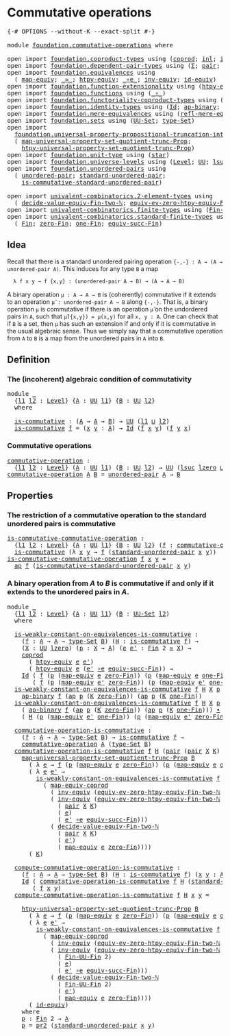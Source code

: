 # Commutative operations

<pre class="Agda"><a id="35" class="Symbol">{-#</a> <a id="39" class="Keyword">OPTIONS</a> <a id="47" class="Pragma">--without-K</a> <a id="59" class="Pragma">--exact-split</a> <a id="73" class="Symbol">#-}</a>

<a id="78" class="Keyword">module</a> <a id="85" href="foundation.commutative-operations.html" class="Module">foundation.commutative-operations</a> <a id="119" class="Keyword">where</a>

<a id="126" class="Keyword">open</a> <a id="131" class="Keyword">import</a> <a id="138" href="foundation.coproduct-types.html" class="Module">foundation.coproduct-types</a> <a id="165" class="Keyword">using</a> <a id="171" class="Symbol">(</a><a id="172" href="foundation.coproduct-types.html#1168" class="Datatype">coprod</a><a id="178" class="Symbol">;</a> <a id="180" href="foundation.coproduct-types.html#1239" class="InductiveConstructor">inl</a><a id="183" class="Symbol">;</a> <a id="185" href="foundation.coproduct-types.html#1262" class="InductiveConstructor">inr</a><a id="188" class="Symbol">)</a>
<a id="190" class="Keyword">open</a> <a id="195" class="Keyword">import</a> <a id="202" href="foundation.dependent-pair-types.html" class="Module">foundation.dependent-pair-types</a> <a id="234" class="Keyword">using</a> <a id="240" class="Symbol">(</a><a id="241" href="foundation-core.dependent-pair-types.html#502" class="Record">Σ</a><a id="242" class="Symbol">;</a> <a id="244" href="foundation-core.dependent-pair-types.html#575" class="InductiveConstructor">pair</a><a id="248" class="Symbol">;</a> <a id="250" href="foundation-core.dependent-pair-types.html#592" class="Field">pr1</a><a id="253" class="Symbol">;</a> <a id="255" href="foundation-core.dependent-pair-types.html#604" class="Field">pr2</a><a id="258" class="Symbol">)</a>
<a id="260" class="Keyword">open</a> <a id="265" class="Keyword">import</a> <a id="272" href="foundation.equivalences.html" class="Module">foundation.equivalences</a> <a id="296" class="Keyword">using</a>
  <a id="304" class="Symbol">(</a> <a id="306" href="foundation-core.equivalences.html#1807" class="Function">map-equiv</a><a id="315" class="Symbol">;</a> <a id="317" href="foundation-core.equivalences.html#1607" class="Function Operator">_≃_</a><a id="320" class="Symbol">;</a> <a id="322" href="foundation.equivalences.html#12756" class="Function">htpy-equiv</a><a id="332" class="Symbol">;</a> <a id="334" href="foundation-core.equivalences.html#7855" class="Function Operator">_∘e_</a><a id="338" class="Symbol">;</a> <a id="340" href="foundation-core.equivalences.html#5707" class="Function">inv-equiv</a><a id="349" class="Symbol">;</a> <a id="351" href="foundation-core.equivalences.html#2480" class="Function">id-equiv</a><a id="359" class="Symbol">)</a>
<a id="361" class="Keyword">open</a> <a id="366" class="Keyword">import</a> <a id="373" href="foundation.function-extensionality.html" class="Module">foundation.function-extensionality</a> <a id="408" class="Keyword">using</a> <a id="414" class="Symbol">(</a><a id="415" href="foundation-core.function-extensionality.html#964" class="Function">htpy-eq</a><a id="422" class="Symbol">)</a>
<a id="424" class="Keyword">open</a> <a id="429" class="Keyword">import</a> <a id="436" href="foundation.functions.html" class="Module">foundation.functions</a> <a id="457" class="Keyword">using</a> <a id="463" class="Symbol">(</a><a id="464" href="foundation-core.functions.html#407" class="Function Operator">_∘_</a><a id="467" class="Symbol">)</a>
<a id="469" class="Keyword">open</a> <a id="474" class="Keyword">import</a> <a id="481" href="foundation.functoriality-coproduct-types.html" class="Module">foundation.functoriality-coproduct-types</a> <a id="522" class="Keyword">using</a> <a id="528" class="Symbol">(</a><a id="529" href="foundation.functoriality-coproduct-types.html#4427" class="Function">map-equiv-coprod</a><a id="545" class="Symbol">)</a>
<a id="547" class="Keyword">open</a> <a id="552" class="Keyword">import</a> <a id="559" href="foundation.identity-types.html" class="Module">foundation.identity-types</a> <a id="585" class="Keyword">using</a> <a id="591" class="Symbol">(</a><a id="592" href="foundation-core.identity-types.html#641" class="Datatype">Id</a><a id="594" class="Symbol">;</a> <a id="596" href="foundation-core.identity-types.html#6352" class="Function">ap-binary</a><a id="605" class="Symbol">;</a> <a id="607" href="foundation-core.identity-types.html#2853" class="Function">ap</a><a id="609" class="Symbol">;</a> <a id="611" href="foundation-core.identity-types.html#1239" class="Function Operator">_∙_</a><a id="614" class="Symbol">)</a>
<a id="616" class="Keyword">open</a> <a id="621" class="Keyword">import</a> <a id="628" href="foundation.mere-equivalences.html" class="Module">foundation.mere-equivalences</a> <a id="657" class="Keyword">using</a> <a id="663" class="Symbol">(</a><a id="664" href="foundation.mere-equivalences.html#1762" class="Function">refl-mere-equiv</a><a id="679" class="Symbol">)</a>
<a id="681" class="Keyword">open</a> <a id="686" class="Keyword">import</a> <a id="693" href="foundation.sets.html" class="Module">foundation.sets</a> <a id="709" class="Keyword">using</a> <a id="715" class="Symbol">(</a><a id="716" href="foundation-core.sets.html#1177" class="Function">UU-Set</a><a id="722" class="Symbol">;</a> <a id="724" href="foundation-core.sets.html#1291" class="Function">type-Set</a><a id="732" class="Symbol">)</a>
<a id="734" class="Keyword">open</a> <a id="739" class="Keyword">import</a>
  <a id="748" href="foundation.universal-property-propositional-truncation-into-sets.html" class="Module">foundation.universal-property-propositional-truncation-into-sets</a> <a id="813" class="Keyword">using</a>
  <a id="821" class="Symbol">(</a> <a id="823" href="foundation.universal-property-propositional-truncation-into-sets.html#3778" class="Function">map-universal-property-set-quotient-trunc-Prop</a><a id="869" class="Symbol">;</a>
    <a id="875" href="foundation.universal-property-propositional-truncation-into-sets.html#4467" class="Function">htpy-universal-property-set-quotient-trunc-Prop</a><a id="922" class="Symbol">)</a>
<a id="924" class="Keyword">open</a> <a id="929" class="Keyword">import</a> <a id="936" href="foundation.unit-type.html" class="Module">foundation.unit-type</a> <a id="957" class="Keyword">using</a> <a id="963" class="Symbol">(</a><a id="964" href="foundation.unit-type.html#1099" class="InductiveConstructor">star</a><a id="968" class="Symbol">)</a>
<a id="970" class="Keyword">open</a> <a id="975" class="Keyword">import</a> <a id="982" href="foundation.universe-levels.html" class="Module">foundation.universe-levels</a> <a id="1009" class="Keyword">using</a> <a id="1015" class="Symbol">(</a><a id="1016" href="Agda.Primitive.html#597" class="Postulate">Level</a><a id="1021" class="Symbol">;</a> <a id="1023" href="foundation-core.universe-levels.html#222" class="Primitive">UU</a><a id="1025" class="Symbol">;</a> <a id="1027" href="Agda.Primitive.html#780" class="Primitive">lsuc</a><a id="1031" class="Symbol">;</a> <a id="1033" href="Agda.Primitive.html#810" class="Primitive Operator">_⊔_</a><a id="1036" class="Symbol">;</a> <a id="1038" href="Agda.Primitive.html#764" class="Primitive">lzero</a><a id="1043" class="Symbol">)</a>
<a id="1045" class="Keyword">open</a> <a id="1050" class="Keyword">import</a> <a id="1057" href="foundation.unordered-pairs.html" class="Module">foundation.unordered-pairs</a> <a id="1084" class="Keyword">using</a>
  <a id="1092" class="Symbol">(</a> <a id="1094" href="foundation.unordered-pairs.html#2381" class="Function">unordered-pair</a><a id="1108" class="Symbol">;</a> <a id="1110" href="foundation.unordered-pairs.html#4421" class="Function">standard-unordered-pair</a><a id="1133" class="Symbol">;</a>
    <a id="1139" href="foundation.unordered-pairs.html#7349" class="Function">is-commutative-standard-unordered-pair</a><a id="1177" class="Symbol">)</a>

<a id="1180" class="Keyword">open</a> <a id="1185" class="Keyword">import</a> <a id="1192" href="univalent-combinatorics.2-element-types.html" class="Module">univalent-combinatorics.2-element-types</a> <a id="1232" class="Keyword">using</a>
  <a id="1240" class="Symbol">(</a> <a id="1242" href="univalent-combinatorics.2-element-types.html#29918" class="Function">decide-value-equiv-Fin-two-ℕ</a><a id="1270" class="Symbol">;</a> <a id="1272" href="univalent-combinatorics.2-element-types.html#18407" class="Function">equiv-ev-zero-htpy-equiv-Fin-two-ℕ</a><a id="1306" class="Symbol">)</a>
<a id="1308" class="Keyword">open</a> <a id="1313" class="Keyword">import</a> <a id="1320" href="univalent-combinatorics.finite-types.html" class="Module">univalent-combinatorics.finite-types</a> <a id="1357" class="Keyword">using</a> <a id="1363" class="Symbol">(</a><a id="1364" href="univalent-combinatorics.finite-types.html#9638" class="Function">Fin-UU-Fin</a><a id="1374" class="Symbol">)</a>
<a id="1376" class="Keyword">open</a> <a id="1381" class="Keyword">import</a> <a id="1388" href="univalent-combinatorics.standard-finite-types.html" class="Module">univalent-combinatorics.standard-finite-types</a> <a id="1434" class="Keyword">using</a>
  <a id="1442" class="Symbol">(</a> <a id="1444" href="univalent-combinatorics.standard-finite-types.html#2149" class="Function">Fin</a><a id="1447" class="Symbol">;</a> <a id="1449" href="univalent-combinatorics.standard-finite-types.html#7083" class="Function">zero-Fin</a><a id="1457" class="Symbol">;</a> <a id="1459" href="univalent-combinatorics.standard-finite-types.html#8398" class="Function">one-Fin</a><a id="1466" class="Symbol">;</a> <a id="1468" href="univalent-combinatorics.standard-finite-types.html#11858" class="Function">equiv-succ-Fin</a><a id="1482" class="Symbol">)</a>
</pre>
## Idea

Recall that there is a standard unordered pairing operation `{-,-} : A → (A → unordered-pair A)`. This induces for any type `B` a map

```md
  λ f x y → f {x,y} : (unordered-pair A → B) → (A → A → B)
```

A binary operation `μ : A → A → B` is (coherently) commutative if it extends to an operation `μ̃ : unordered-pair A → B` along `{-,-}`. That is, a binary operation `μ` is commutative if there is an operation `μ̃` on the undordered pairs in `A`, such that `μ̃({x,y}) = μ(x,y)` for all `x, y : A`. One can check that if `B` is a set, then `μ` has such an extension if and only if it is commutative in the usual algebraic sense. Thus we simply say that a commutative operation from `A` to `B` is a map from the unordered pairs in `A` into `B`.

## Definition

### The (incoherent) algebraic condition of commutativity

<pre class="Agda"><a id="2327" class="Keyword">module</a> <a id="2334" href="foundation.commutative-operations.html#2334" class="Module">_</a>
  <a id="2338" class="Symbol">{</a><a id="2339" href="foundation.commutative-operations.html#2339" class="Bound">l1</a> <a id="2342" href="foundation.commutative-operations.html#2342" class="Bound">l2</a> <a id="2345" class="Symbol">:</a> <a id="2347" href="Agda.Primitive.html#597" class="Postulate">Level</a><a id="2352" class="Symbol">}</a> <a id="2354" class="Symbol">{</a><a id="2355" href="foundation.commutative-operations.html#2355" class="Bound">A</a> <a id="2357" class="Symbol">:</a> <a id="2359" href="foundation-core.universe-levels.html#222" class="Primitive">UU</a> <a id="2362" href="foundation.commutative-operations.html#2339" class="Bound">l1</a><a id="2364" class="Symbol">}</a> <a id="2366" class="Symbol">{</a><a id="2367" href="foundation.commutative-operations.html#2367" class="Bound">B</a> <a id="2369" class="Symbol">:</a> <a id="2371" href="foundation-core.universe-levels.html#222" class="Primitive">UU</a> <a id="2374" href="foundation.commutative-operations.html#2342" class="Bound">l2</a><a id="2376" class="Symbol">}</a>
  <a id="2380" class="Keyword">where</a>
  
  <a id="2391" href="foundation.commutative-operations.html#2391" class="Function">is-commutative</a> <a id="2406" class="Symbol">:</a> <a id="2408" class="Symbol">(</a><a id="2409" href="foundation.commutative-operations.html#2355" class="Bound">A</a> <a id="2411" class="Symbol">→</a> <a id="2413" href="foundation.commutative-operations.html#2355" class="Bound">A</a> <a id="2415" class="Symbol">→</a> <a id="2417" href="foundation.commutative-operations.html#2367" class="Bound">B</a><a id="2418" class="Symbol">)</a> <a id="2420" class="Symbol">→</a> <a id="2422" href="foundation-core.universe-levels.html#222" class="Primitive">UU</a> <a id="2425" class="Symbol">(</a><a id="2426" href="foundation.commutative-operations.html#2339" class="Bound">l1</a> <a id="2429" href="Agda.Primitive.html#810" class="Primitive Operator">⊔</a> <a id="2431" href="foundation.commutative-operations.html#2342" class="Bound">l2</a><a id="2433" class="Symbol">)</a>
  <a id="2437" href="foundation.commutative-operations.html#2391" class="Function">is-commutative</a> <a id="2452" href="foundation.commutative-operations.html#2452" class="Bound">f</a> <a id="2454" class="Symbol">=</a> <a id="2456" class="Symbol">(</a><a id="2457" href="foundation.commutative-operations.html#2457" class="Bound">x</a> <a id="2459" href="foundation.commutative-operations.html#2459" class="Bound">y</a> <a id="2461" class="Symbol">:</a> <a id="2463" href="foundation.commutative-operations.html#2355" class="Bound">A</a><a id="2464" class="Symbol">)</a> <a id="2466" class="Symbol">→</a> <a id="2468" href="foundation-core.identity-types.html#641" class="Datatype">Id</a> <a id="2471" class="Symbol">(</a><a id="2472" href="foundation.commutative-operations.html#2452" class="Bound">f</a> <a id="2474" href="foundation.commutative-operations.html#2457" class="Bound">x</a> <a id="2476" href="foundation.commutative-operations.html#2459" class="Bound">y</a><a id="2477" class="Symbol">)</a> <a id="2479" class="Symbol">(</a><a id="2480" href="foundation.commutative-operations.html#2452" class="Bound">f</a> <a id="2482" href="foundation.commutative-operations.html#2459" class="Bound">y</a> <a id="2484" href="foundation.commutative-operations.html#2457" class="Bound">x</a><a id="2485" class="Symbol">)</a>
</pre>
### Commutative operations

<pre class="Agda"><a id="commutative-operation"></a><a id="2528" href="foundation.commutative-operations.html#2528" class="Function">commutative-operation</a> <a id="2550" class="Symbol">:</a>
  <a id="2554" class="Symbol">{</a><a id="2555" href="foundation.commutative-operations.html#2555" class="Bound">l1</a> <a id="2558" href="foundation.commutative-operations.html#2558" class="Bound">l2</a> <a id="2561" class="Symbol">:</a> <a id="2563" href="Agda.Primitive.html#597" class="Postulate">Level</a><a id="2568" class="Symbol">}</a> <a id="2570" class="Symbol">(</a><a id="2571" href="foundation.commutative-operations.html#2571" class="Bound">A</a> <a id="2573" class="Symbol">:</a> <a id="2575" href="foundation-core.universe-levels.html#222" class="Primitive">UU</a> <a id="2578" href="foundation.commutative-operations.html#2555" class="Bound">l1</a><a id="2580" class="Symbol">)</a> <a id="2582" class="Symbol">(</a><a id="2583" href="foundation.commutative-operations.html#2583" class="Bound">B</a> <a id="2585" class="Symbol">:</a> <a id="2587" href="foundation-core.universe-levels.html#222" class="Primitive">UU</a> <a id="2590" href="foundation.commutative-operations.html#2558" class="Bound">l2</a><a id="2592" class="Symbol">)</a> <a id="2594" class="Symbol">→</a> <a id="2596" href="foundation-core.universe-levels.html#222" class="Primitive">UU</a> <a id="2599" class="Symbol">(</a><a id="2600" href="Agda.Primitive.html#780" class="Primitive">lsuc</a> <a id="2605" href="Agda.Primitive.html#764" class="Primitive">lzero</a> <a id="2611" href="Agda.Primitive.html#810" class="Primitive Operator">⊔</a> <a id="2613" href="foundation.commutative-operations.html#2555" class="Bound">l1</a> <a id="2616" href="Agda.Primitive.html#810" class="Primitive Operator">⊔</a> <a id="2618" href="foundation.commutative-operations.html#2558" class="Bound">l2</a><a id="2620" class="Symbol">)</a>
<a id="2622" href="foundation.commutative-operations.html#2528" class="Function">commutative-operation</a> <a id="2644" href="foundation.commutative-operations.html#2644" class="Bound">A</a> <a id="2646" href="foundation.commutative-operations.html#2646" class="Bound">B</a> <a id="2648" class="Symbol">=</a> <a id="2650" href="foundation.unordered-pairs.html#2381" class="Function">unordered-pair</a> <a id="2665" href="foundation.commutative-operations.html#2644" class="Bound">A</a> <a id="2667" class="Symbol">→</a> <a id="2669" href="foundation.commutative-operations.html#2646" class="Bound">B</a>
</pre>
## Properties

### The restriction of a commutative operation to the standard unordered pairs is commutative

<pre class="Agda"><a id="is-commutative-commutative-operation"></a><a id="2794" href="foundation.commutative-operations.html#2794" class="Function">is-commutative-commutative-operation</a> <a id="2831" class="Symbol">:</a>
  <a id="2835" class="Symbol">{</a><a id="2836" href="foundation.commutative-operations.html#2836" class="Bound">l1</a> <a id="2839" href="foundation.commutative-operations.html#2839" class="Bound">l2</a> <a id="2842" class="Symbol">:</a> <a id="2844" href="Agda.Primitive.html#597" class="Postulate">Level</a><a id="2849" class="Symbol">}</a> <a id="2851" class="Symbol">{</a><a id="2852" href="foundation.commutative-operations.html#2852" class="Bound">A</a> <a id="2854" class="Symbol">:</a> <a id="2856" href="foundation-core.universe-levels.html#222" class="Primitive">UU</a> <a id="2859" href="foundation.commutative-operations.html#2836" class="Bound">l1</a><a id="2861" class="Symbol">}</a> <a id="2863" class="Symbol">{</a><a id="2864" href="foundation.commutative-operations.html#2864" class="Bound">B</a> <a id="2866" class="Symbol">:</a> <a id="2868" href="foundation-core.universe-levels.html#222" class="Primitive">UU</a> <a id="2871" href="foundation.commutative-operations.html#2839" class="Bound">l2</a><a id="2873" class="Symbol">}</a> <a id="2875" class="Symbol">(</a><a id="2876" href="foundation.commutative-operations.html#2876" class="Bound">f</a> <a id="2878" class="Symbol">:</a> <a id="2880" href="foundation.commutative-operations.html#2528" class="Function">commutative-operation</a> <a id="2902" href="foundation.commutative-operations.html#2852" class="Bound">A</a> <a id="2904" href="foundation.commutative-operations.html#2864" class="Bound">B</a><a id="2905" class="Symbol">)</a> <a id="2907" class="Symbol">→</a>
  <a id="2911" href="foundation.commutative-operations.html#2391" class="Function">is-commutative</a> <a id="2926" class="Symbol">(λ</a> <a id="2929" href="foundation.commutative-operations.html#2929" class="Bound">x</a> <a id="2931" href="foundation.commutative-operations.html#2931" class="Bound">y</a> <a id="2933" class="Symbol">→</a> <a id="2935" href="foundation.commutative-operations.html#2876" class="Bound">f</a> <a id="2937" class="Symbol">(</a><a id="2938" href="foundation.unordered-pairs.html#4421" class="Function">standard-unordered-pair</a> <a id="2962" href="foundation.commutative-operations.html#2929" class="Bound">x</a> <a id="2964" href="foundation.commutative-operations.html#2931" class="Bound">y</a><a id="2965" class="Symbol">))</a>
<a id="2968" href="foundation.commutative-operations.html#2794" class="Function">is-commutative-commutative-operation</a> <a id="3005" href="foundation.commutative-operations.html#3005" class="Bound">f</a> <a id="3007" href="foundation.commutative-operations.html#3007" class="Bound">x</a> <a id="3009" href="foundation.commutative-operations.html#3009" class="Bound">y</a> <a id="3011" class="Symbol">=</a>
  <a id="3015" href="foundation-core.identity-types.html#2853" class="Function">ap</a> <a id="3018" href="foundation.commutative-operations.html#3005" class="Bound">f</a> <a id="3020" class="Symbol">(</a><a id="3021" href="foundation.unordered-pairs.html#7349" class="Function">is-commutative-standard-unordered-pair</a> <a id="3060" href="foundation.commutative-operations.html#3007" class="Bound">x</a> <a id="3062" href="foundation.commutative-operations.html#3009" class="Bound">y</a><a id="3063" class="Symbol">)</a>
</pre>
### A binary operation from $A$ to $B$ is commutative if and only if it extends to the unordered pairs in $A$.

<pre class="Agda"><a id="3190" class="Keyword">module</a> <a id="3197" href="foundation.commutative-operations.html#3197" class="Module">_</a>
  <a id="3201" class="Symbol">{</a><a id="3202" href="foundation.commutative-operations.html#3202" class="Bound">l1</a> <a id="3205" href="foundation.commutative-operations.html#3205" class="Bound">l2</a> <a id="3208" class="Symbol">:</a> <a id="3210" href="Agda.Primitive.html#597" class="Postulate">Level</a><a id="3215" class="Symbol">}</a> <a id="3217" class="Symbol">{</a><a id="3218" href="foundation.commutative-operations.html#3218" class="Bound">A</a> <a id="3220" class="Symbol">:</a> <a id="3222" href="foundation-core.universe-levels.html#222" class="Primitive">UU</a> <a id="3225" href="foundation.commutative-operations.html#3202" class="Bound">l1</a><a id="3227" class="Symbol">}</a> <a id="3229" class="Symbol">(</a><a id="3230" href="foundation.commutative-operations.html#3230" class="Bound">B</a> <a id="3232" class="Symbol">:</a> <a id="3234" href="foundation-core.sets.html#1177" class="Function">UU-Set</a> <a id="3241" href="foundation.commutative-operations.html#3205" class="Bound">l2</a><a id="3243" class="Symbol">)</a>
  <a id="3247" class="Keyword">where</a>

  <a id="3256" href="foundation.commutative-operations.html#3256" class="Function">is-weakly-constant-on-equivalences-is-commutative</a> <a id="3306" class="Symbol">:</a>
    <a id="3312" class="Symbol">(</a><a id="3313" href="foundation.commutative-operations.html#3313" class="Bound">f</a> <a id="3315" class="Symbol">:</a> <a id="3317" href="foundation.commutative-operations.html#3218" class="Bound">A</a> <a id="3319" class="Symbol">→</a> <a id="3321" href="foundation.commutative-operations.html#3218" class="Bound">A</a> <a id="3323" class="Symbol">→</a> <a id="3325" href="foundation-core.sets.html#1291" class="Function">type-Set</a> <a id="3334" href="foundation.commutative-operations.html#3230" class="Bound">B</a><a id="3335" class="Symbol">)</a> <a id="3337" class="Symbol">(</a><a id="3338" href="foundation.commutative-operations.html#3338" class="Bound">H</a> <a id="3340" class="Symbol">:</a> <a id="3342" href="foundation.commutative-operations.html#2391" class="Function">is-commutative</a> <a id="3357" href="foundation.commutative-operations.html#3313" class="Bound">f</a><a id="3358" class="Symbol">)</a> <a id="3360" class="Symbol">→</a>
    <a id="3366" class="Symbol">(</a><a id="3367" href="foundation.commutative-operations.html#3367" class="Bound">X</a> <a id="3369" class="Symbol">:</a> <a id="3371" href="foundation-core.universe-levels.html#222" class="Primitive">UU</a> <a id="3374" href="Agda.Primitive.html#764" class="Primitive">lzero</a><a id="3379" class="Symbol">)</a> <a id="3381" class="Symbol">(</a><a id="3382" href="foundation.commutative-operations.html#3382" class="Bound">p</a> <a id="3384" class="Symbol">:</a> <a id="3386" href="foundation.commutative-operations.html#3367" class="Bound">X</a> <a id="3388" class="Symbol">→</a> <a id="3390" href="foundation.commutative-operations.html#3218" class="Bound">A</a><a id="3391" class="Symbol">)</a> <a id="3393" class="Symbol">(</a><a id="3394" href="foundation.commutative-operations.html#3394" class="Bound">e</a> <a id="3396" href="foundation.commutative-operations.html#3396" class="Bound">e&#39;</a> <a id="3399" class="Symbol">:</a> <a id="3401" href="univalent-combinatorics.standard-finite-types.html#2149" class="Function">Fin</a> <a id="3405" class="Number">2</a> <a id="3407" href="foundation-core.equivalences.html#1607" class="Function Operator">≃</a> <a id="3409" href="foundation.commutative-operations.html#3367" class="Bound">X</a><a id="3410" class="Symbol">)</a> <a id="3412" class="Symbol">→</a>
    <a id="3418" href="foundation.coproduct-types.html#1168" class="Datatype">coprod</a>
      <a id="3431" class="Symbol">(</a> <a id="3433" href="foundation.equivalences.html#12756" class="Function">htpy-equiv</a> <a id="3444" href="foundation.commutative-operations.html#3394" class="Bound">e</a> <a id="3446" href="foundation.commutative-operations.html#3396" class="Bound">e&#39;</a><a id="3448" class="Symbol">)</a>
      <a id="3456" class="Symbol">(</a> <a id="3458" href="foundation.equivalences.html#12756" class="Function">htpy-equiv</a> <a id="3469" href="foundation.commutative-operations.html#3394" class="Bound">e</a> <a id="3471" class="Symbol">(</a><a id="3472" href="foundation.commutative-operations.html#3396" class="Bound">e&#39;</a> <a id="3475" href="foundation-core.equivalences.html#7855" class="Function Operator">∘e</a> <a id="3478" href="univalent-combinatorics.standard-finite-types.html#11858" class="Function">equiv-succ-Fin</a><a id="3492" class="Symbol">))</a> <a id="3495" class="Symbol">→</a>
    <a id="3501" href="foundation-core.identity-types.html#641" class="Datatype">Id</a> <a id="3504" class="Symbol">(</a> <a id="3506" href="foundation.commutative-operations.html#3313" class="Bound">f</a> <a id="3508" class="Symbol">(</a><a id="3509" href="foundation.commutative-operations.html#3382" class="Bound">p</a> <a id="3511" class="Symbol">(</a><a id="3512" href="foundation-core.equivalences.html#1807" class="Function">map-equiv</a> <a id="3522" href="foundation.commutative-operations.html#3394" class="Bound">e</a> <a id="3524" href="univalent-combinatorics.standard-finite-types.html#7083" class="Function">zero-Fin</a><a id="3532" class="Symbol">))</a> <a id="3535" class="Symbol">(</a><a id="3536" href="foundation.commutative-operations.html#3382" class="Bound">p</a> <a id="3538" class="Symbol">(</a><a id="3539" href="foundation-core.equivalences.html#1807" class="Function">map-equiv</a> <a id="3549" href="foundation.commutative-operations.html#3394" class="Bound">e</a> <a id="3551" href="univalent-combinatorics.standard-finite-types.html#8398" class="Function">one-Fin</a><a id="3558" class="Symbol">)))</a>
       <a id="3569" class="Symbol">(</a> <a id="3571" href="foundation.commutative-operations.html#3313" class="Bound">f</a> <a id="3573" class="Symbol">(</a><a id="3574" href="foundation.commutative-operations.html#3382" class="Bound">p</a> <a id="3576" class="Symbol">(</a><a id="3577" href="foundation-core.equivalences.html#1807" class="Function">map-equiv</a> <a id="3587" href="foundation.commutative-operations.html#3396" class="Bound">e&#39;</a> <a id="3590" href="univalent-combinatorics.standard-finite-types.html#7083" class="Function">zero-Fin</a><a id="3598" class="Symbol">))</a> <a id="3601" class="Symbol">(</a><a id="3602" href="foundation.commutative-operations.html#3382" class="Bound">p</a> <a id="3604" class="Symbol">(</a><a id="3605" href="foundation-core.equivalences.html#1807" class="Function">map-equiv</a> <a id="3615" href="foundation.commutative-operations.html#3396" class="Bound">e&#39;</a> <a id="3618" href="univalent-combinatorics.standard-finite-types.html#8398" class="Function">one-Fin</a><a id="3625" class="Symbol">)))</a>
  <a id="3631" href="foundation.commutative-operations.html#3256" class="Function">is-weakly-constant-on-equivalences-is-commutative</a> <a id="3681" href="foundation.commutative-operations.html#3681" class="Bound">f</a> <a id="3683" href="foundation.commutative-operations.html#3683" class="Bound">H</a> <a id="3685" href="foundation.commutative-operations.html#3685" class="Bound">X</a> <a id="3687" href="foundation.commutative-operations.html#3687" class="Bound">p</a> <a id="3689" href="foundation.commutative-operations.html#3689" class="Bound">e</a> <a id="3691" href="foundation.commutative-operations.html#3691" class="Bound">e&#39;</a> <a id="3694" class="Symbol">(</a><a id="3695" href="foundation.coproduct-types.html#1239" class="InductiveConstructor">inl</a> <a id="3699" href="foundation.commutative-operations.html#3699" class="Bound">K</a><a id="3700" class="Symbol">)</a> <a id="3702" class="Symbol">=</a>
    <a id="3708" href="foundation-core.identity-types.html#6352" class="Function">ap-binary</a> <a id="3718" href="foundation.commutative-operations.html#3681" class="Bound">f</a> <a id="3720" class="Symbol">(</a><a id="3721" href="foundation-core.identity-types.html#2853" class="Function">ap</a> <a id="3724" href="foundation.commutative-operations.html#3687" class="Bound">p</a> <a id="3726" class="Symbol">(</a><a id="3727" href="foundation.commutative-operations.html#3699" class="Bound">K</a> <a id="3729" href="univalent-combinatorics.standard-finite-types.html#7083" class="Function">zero-Fin</a><a id="3737" class="Symbol">))</a> <a id="3740" class="Symbol">(</a><a id="3741" href="foundation-core.identity-types.html#2853" class="Function">ap</a> <a id="3744" href="foundation.commutative-operations.html#3687" class="Bound">p</a> <a id="3746" class="Symbol">(</a><a id="3747" href="foundation.commutative-operations.html#3699" class="Bound">K</a> <a id="3749" href="univalent-combinatorics.standard-finite-types.html#8398" class="Function">one-Fin</a><a id="3756" class="Symbol">))</a>
  <a id="3761" href="foundation.commutative-operations.html#3256" class="Function">is-weakly-constant-on-equivalences-is-commutative</a> <a id="3811" href="foundation.commutative-operations.html#3811" class="Bound">f</a> <a id="3813" href="foundation.commutative-operations.html#3813" class="Bound">H</a> <a id="3815" href="foundation.commutative-operations.html#3815" class="Bound">X</a> <a id="3817" href="foundation.commutative-operations.html#3817" class="Bound">p</a> <a id="3819" href="foundation.commutative-operations.html#3819" class="Bound">e</a> <a id="3821" href="foundation.commutative-operations.html#3821" class="Bound">e&#39;</a> <a id="3824" class="Symbol">(</a><a id="3825" href="foundation.coproduct-types.html#1262" class="InductiveConstructor">inr</a> <a id="3829" href="foundation.commutative-operations.html#3829" class="Bound">K</a><a id="3830" class="Symbol">)</a> <a id="3832" class="Symbol">=</a>
    <a id="3838" class="Symbol">(</a> <a id="3840" href="foundation-core.identity-types.html#6352" class="Function">ap-binary</a> <a id="3850" href="foundation.commutative-operations.html#3811" class="Bound">f</a> <a id="3852" class="Symbol">(</a><a id="3853" href="foundation-core.identity-types.html#2853" class="Function">ap</a> <a id="3856" href="foundation.commutative-operations.html#3817" class="Bound">p</a> <a id="3858" class="Symbol">(</a><a id="3859" href="foundation.commutative-operations.html#3829" class="Bound">K</a> <a id="3861" href="univalent-combinatorics.standard-finite-types.html#7083" class="Function">zero-Fin</a><a id="3869" class="Symbol">))</a> <a id="3872" class="Symbol">(</a><a id="3873" href="foundation-core.identity-types.html#2853" class="Function">ap</a> <a id="3876" href="foundation.commutative-operations.html#3817" class="Bound">p</a> <a id="3878" class="Symbol">(</a><a id="3879" href="foundation.commutative-operations.html#3829" class="Bound">K</a> <a id="3881" href="univalent-combinatorics.standard-finite-types.html#8398" class="Function">one-Fin</a><a id="3888" class="Symbol">)))</a> <a id="3892" href="foundation-core.identity-types.html#1239" class="Function Operator">∙</a>
    <a id="3898" class="Symbol">(</a> <a id="3900" href="foundation.commutative-operations.html#3813" class="Bound">H</a> <a id="3902" class="Symbol">(</a><a id="3903" href="foundation.commutative-operations.html#3817" class="Bound">p</a> <a id="3905" class="Symbol">(</a><a id="3906" href="foundation-core.equivalences.html#1807" class="Function">map-equiv</a> <a id="3916" href="foundation.commutative-operations.html#3821" class="Bound">e&#39;</a> <a id="3919" href="univalent-combinatorics.standard-finite-types.html#8398" class="Function">one-Fin</a><a id="3926" class="Symbol">))</a> <a id="3929" class="Symbol">(</a><a id="3930" href="foundation.commutative-operations.html#3817" class="Bound">p</a> <a id="3932" class="Symbol">(</a><a id="3933" href="foundation-core.equivalences.html#1807" class="Function">map-equiv</a> <a id="3943" href="foundation.commutative-operations.html#3821" class="Bound">e&#39;</a> <a id="3946" href="univalent-combinatorics.standard-finite-types.html#7083" class="Function">zero-Fin</a><a id="3954" class="Symbol">)))</a>
  
  <a id="3963" href="foundation.commutative-operations.html#3963" class="Function">commutative-operation-is-commutative</a> <a id="4000" class="Symbol">:</a>
    <a id="4006" class="Symbol">(</a><a id="4007" href="foundation.commutative-operations.html#4007" class="Bound">f</a> <a id="4009" class="Symbol">:</a> <a id="4011" href="foundation.commutative-operations.html#3218" class="Bound">A</a> <a id="4013" class="Symbol">→</a> <a id="4015" href="foundation.commutative-operations.html#3218" class="Bound">A</a> <a id="4017" class="Symbol">→</a> <a id="4019" href="foundation-core.sets.html#1291" class="Function">type-Set</a> <a id="4028" href="foundation.commutative-operations.html#3230" class="Bound">B</a><a id="4029" class="Symbol">)</a> <a id="4031" class="Symbol">→</a> <a id="4033" href="foundation.commutative-operations.html#2391" class="Function">is-commutative</a> <a id="4048" href="foundation.commutative-operations.html#4007" class="Bound">f</a> <a id="4050" class="Symbol">→</a>
    <a id="4056" href="foundation.commutative-operations.html#2528" class="Function">commutative-operation</a> <a id="4078" href="foundation.commutative-operations.html#3218" class="Bound">A</a> <a id="4080" class="Symbol">(</a><a id="4081" href="foundation-core.sets.html#1291" class="Function">type-Set</a> <a id="4090" href="foundation.commutative-operations.html#3230" class="Bound">B</a><a id="4091" class="Symbol">)</a>
  <a id="4095" href="foundation.commutative-operations.html#3963" class="Function">commutative-operation-is-commutative</a> <a id="4132" href="foundation.commutative-operations.html#4132" class="Bound">f</a> <a id="4134" href="foundation.commutative-operations.html#4134" class="Bound">H</a> <a id="4136" class="Symbol">(</a><a id="4137" href="foundation-core.dependent-pair-types.html#575" class="InductiveConstructor">pair</a> <a id="4142" class="Symbol">(</a><a id="4143" href="foundation-core.dependent-pair-types.html#575" class="InductiveConstructor">pair</a> <a id="4148" href="foundation.commutative-operations.html#4148" class="Bound">X</a> <a id="4150" href="foundation.commutative-operations.html#4150" class="Bound">K</a><a id="4151" class="Symbol">)</a> <a id="4153" href="foundation.commutative-operations.html#4153" class="Bound">p</a><a id="4154" class="Symbol">)</a> <a id="4156" class="Symbol">=</a>
    <a id="4162" href="foundation.universal-property-propositional-truncation-into-sets.html#3778" class="Function">map-universal-property-set-quotient-trunc-Prop</a> <a id="4209" href="foundation.commutative-operations.html#3230" class="Bound">B</a>
      <a id="4217" class="Symbol">(</a> <a id="4219" class="Symbol">λ</a> <a id="4221" href="foundation.commutative-operations.html#4221" class="Bound">e</a> <a id="4223" class="Symbol">→</a> <a id="4225" href="foundation.commutative-operations.html#4132" class="Bound">f</a> <a id="4227" class="Symbol">(</a><a id="4228" href="foundation.commutative-operations.html#4153" class="Bound">p</a> <a id="4230" class="Symbol">(</a><a id="4231" href="foundation-core.equivalences.html#1807" class="Function">map-equiv</a> <a id="4241" href="foundation.commutative-operations.html#4221" class="Bound">e</a> <a id="4243" href="univalent-combinatorics.standard-finite-types.html#7083" class="Function">zero-Fin</a><a id="4251" class="Symbol">))</a> <a id="4254" class="Symbol">(</a><a id="4255" href="foundation.commutative-operations.html#4153" class="Bound">p</a> <a id="4257" class="Symbol">(</a><a id="4258" href="foundation-core.equivalences.html#1807" class="Function">map-equiv</a> <a id="4268" href="foundation.commutative-operations.html#4221" class="Bound">e</a> <a id="4270" href="univalent-combinatorics.standard-finite-types.html#8398" class="Function">one-Fin</a><a id="4277" class="Symbol">)))</a>
      <a id="4287" class="Symbol">(</a> <a id="4289" class="Symbol">λ</a> <a id="4291" href="foundation.commutative-operations.html#4291" class="Bound">e</a> <a id="4293" href="foundation.commutative-operations.html#4293" class="Bound">e&#39;</a> <a id="4296" class="Symbol">→</a>
        <a id="4306" href="foundation.commutative-operations.html#3256" class="Function">is-weakly-constant-on-equivalences-is-commutative</a> <a id="4356" href="foundation.commutative-operations.html#4132" class="Bound">f</a> <a id="4358" href="foundation.commutative-operations.html#4134" class="Bound">H</a> <a id="4360" href="foundation.commutative-operations.html#4148" class="Bound">X</a> <a id="4362" href="foundation.commutative-operations.html#4153" class="Bound">p</a> <a id="4364" href="foundation.commutative-operations.html#4291" class="Bound">e</a> <a id="4366" href="foundation.commutative-operations.html#4293" class="Bound">e&#39;</a>
          <a id="4379" class="Symbol">(</a> <a id="4381" href="foundation.functoriality-coproduct-types.html#4427" class="Function">map-equiv-coprod</a>
            <a id="4410" class="Symbol">(</a> <a id="4412" href="foundation-core.equivalences.html#5707" class="Function">inv-equiv</a> <a id="4422" class="Symbol">(</a><a id="4423" href="univalent-combinatorics.2-element-types.html#18407" class="Function">equiv-ev-zero-htpy-equiv-Fin-two-ℕ</a> <a id="4458" class="Symbol">(</a><a id="4459" href="foundation-core.dependent-pair-types.html#575" class="InductiveConstructor">pair</a> <a id="4464" href="foundation.commutative-operations.html#4148" class="Bound">X</a> <a id="4466" href="foundation.commutative-operations.html#4150" class="Bound">K</a><a id="4467" class="Symbol">)</a> <a id="4469" href="foundation.commutative-operations.html#4291" class="Bound">e</a> <a id="4471" href="foundation.commutative-operations.html#4293" class="Bound">e&#39;</a><a id="4473" class="Symbol">))</a>
            <a id="4488" class="Symbol">(</a> <a id="4490" href="foundation-core.equivalences.html#5707" class="Function">inv-equiv</a> <a id="4500" class="Symbol">(</a><a id="4501" href="univalent-combinatorics.2-element-types.html#18407" class="Function">equiv-ev-zero-htpy-equiv-Fin-two-ℕ</a>
              <a id="4550" class="Symbol">(</a> <a id="4552" href="foundation-core.dependent-pair-types.html#575" class="InductiveConstructor">pair</a> <a id="4557" href="foundation.commutative-operations.html#4148" class="Bound">X</a> <a id="4559" href="foundation.commutative-operations.html#4150" class="Bound">K</a><a id="4560" class="Symbol">)</a>
              <a id="4576" class="Symbol">(</a> <a id="4578" href="foundation.commutative-operations.html#4291" class="Bound">e</a><a id="4579" class="Symbol">)</a>
              <a id="4595" class="Symbol">(</a> <a id="4597" href="foundation.commutative-operations.html#4293" class="Bound">e&#39;</a> <a id="4600" href="foundation-core.equivalences.html#7855" class="Function Operator">∘e</a> <a id="4603" href="univalent-combinatorics.standard-finite-types.html#11858" class="Function">equiv-succ-Fin</a><a id="4617" class="Symbol">)))</a>
            <a id="4633" class="Symbol">(</a> <a id="4635" href="univalent-combinatorics.2-element-types.html#29918" class="Function">decide-value-equiv-Fin-two-ℕ</a>
              <a id="4678" class="Symbol">(</a> <a id="4680" href="foundation-core.dependent-pair-types.html#575" class="InductiveConstructor">pair</a> <a id="4685" href="foundation.commutative-operations.html#4148" class="Bound">X</a> <a id="4687" href="foundation.commutative-operations.html#4150" class="Bound">K</a><a id="4688" class="Symbol">)</a>
              <a id="4704" class="Symbol">(</a> <a id="4706" href="foundation.commutative-operations.html#4293" class="Bound">e&#39;</a><a id="4708" class="Symbol">)</a>
              <a id="4724" class="Symbol">(</a> <a id="4726" href="foundation-core.equivalences.html#1807" class="Function">map-equiv</a> <a id="4736" href="foundation.commutative-operations.html#4291" class="Bound">e</a> <a id="4738" href="univalent-combinatorics.standard-finite-types.html#7083" class="Function">zero-Fin</a><a id="4746" class="Symbol">))))</a>
      <a id="4757" class="Symbol">(</a> <a id="4759" href="foundation.commutative-operations.html#4150" class="Bound">K</a><a id="4760" class="Symbol">)</a>

  <a id="4765" href="foundation.commutative-operations.html#4765" class="Function">compute-commutative-operation-is-commutative</a> <a id="4810" class="Symbol">:</a>
    <a id="4816" class="Symbol">(</a><a id="4817" href="foundation.commutative-operations.html#4817" class="Bound">f</a> <a id="4819" class="Symbol">:</a> <a id="4821" href="foundation.commutative-operations.html#3218" class="Bound">A</a> <a id="4823" class="Symbol">→</a> <a id="4825" href="foundation.commutative-operations.html#3218" class="Bound">A</a> <a id="4827" class="Symbol">→</a> <a id="4829" href="foundation-core.sets.html#1291" class="Function">type-Set</a> <a id="4838" href="foundation.commutative-operations.html#3230" class="Bound">B</a><a id="4839" class="Symbol">)</a> <a id="4841" class="Symbol">(</a><a id="4842" href="foundation.commutative-operations.html#4842" class="Bound">H</a> <a id="4844" class="Symbol">:</a> <a id="4846" href="foundation.commutative-operations.html#2391" class="Function">is-commutative</a> <a id="4861" href="foundation.commutative-operations.html#4817" class="Bound">f</a><a id="4862" class="Symbol">)</a> <a id="4864" class="Symbol">(</a><a id="4865" href="foundation.commutative-operations.html#4865" class="Bound">x</a> <a id="4867" href="foundation.commutative-operations.html#4867" class="Bound">y</a> <a id="4869" class="Symbol">:</a> <a id="4871" href="foundation.commutative-operations.html#3218" class="Bound">A</a><a id="4872" class="Symbol">)</a> <a id="4874" class="Symbol">→</a>
    <a id="4880" href="foundation-core.identity-types.html#641" class="Datatype">Id</a> <a id="4883" class="Symbol">(</a> <a id="4885" href="foundation.commutative-operations.html#3963" class="Function">commutative-operation-is-commutative</a> <a id="4922" href="foundation.commutative-operations.html#4817" class="Bound">f</a> <a id="4924" href="foundation.commutative-operations.html#4842" class="Bound">H</a> <a id="4926" class="Symbol">(</a><a id="4927" href="foundation.unordered-pairs.html#4421" class="Function">standard-unordered-pair</a> <a id="4951" href="foundation.commutative-operations.html#4865" class="Bound">x</a> <a id="4953" href="foundation.commutative-operations.html#4867" class="Bound">y</a><a id="4954" class="Symbol">))</a>
       <a id="4964" class="Symbol">(</a> <a id="4966" href="foundation.commutative-operations.html#4817" class="Bound">f</a> <a id="4968" href="foundation.commutative-operations.html#4865" class="Bound">x</a> <a id="4970" href="foundation.commutative-operations.html#4867" class="Bound">y</a><a id="4971" class="Symbol">)</a>
  <a id="4975" href="foundation.commutative-operations.html#4765" class="Function">compute-commutative-operation-is-commutative</a> <a id="5020" href="foundation.commutative-operations.html#5020" class="Bound">f</a> <a id="5022" href="foundation.commutative-operations.html#5022" class="Bound">H</a> <a id="5024" href="foundation.commutative-operations.html#5024" class="Bound">x</a> <a id="5026" href="foundation.commutative-operations.html#5026" class="Bound">y</a> <a id="5028" class="Symbol">=</a>
    
    <a id="5039" href="foundation.universal-property-propositional-truncation-into-sets.html#4467" class="Function">htpy-universal-property-set-quotient-trunc-Prop</a> <a id="5087" href="foundation.commutative-operations.html#3230" class="Bound">B</a>
      <a id="5095" class="Symbol">(</a> <a id="5097" class="Symbol">λ</a> <a id="5099" href="foundation.commutative-operations.html#5099" class="Bound">e</a> <a id="5101" class="Symbol">→</a> <a id="5103" href="foundation.commutative-operations.html#5020" class="Bound">f</a> <a id="5105" class="Symbol">(</a><a id="5106" href="foundation.commutative-operations.html#5679" class="Function">p</a> <a id="5108" class="Symbol">(</a><a id="5109" href="foundation-core.equivalences.html#1807" class="Function">map-equiv</a> <a id="5119" href="foundation.commutative-operations.html#5099" class="Bound">e</a> <a id="5121" href="univalent-combinatorics.standard-finite-types.html#7083" class="Function">zero-Fin</a><a id="5129" class="Symbol">))</a> <a id="5132" class="Symbol">(</a><a id="5133" href="foundation.commutative-operations.html#5679" class="Function">p</a> <a id="5135" class="Symbol">(</a><a id="5136" href="foundation-core.equivalences.html#1807" class="Function">map-equiv</a> <a id="5146" href="foundation.commutative-operations.html#5099" class="Bound">e</a> <a id="5148" href="univalent-combinatorics.standard-finite-types.html#8398" class="Function">one-Fin</a><a id="5155" class="Symbol">)))</a>
      <a id="5165" class="Symbol">(</a> <a id="5167" class="Symbol">λ</a> <a id="5169" href="foundation.commutative-operations.html#5169" class="Bound">e</a> <a id="5171" href="foundation.commutative-operations.html#5171" class="Bound">e&#39;</a> <a id="5174" class="Symbol">→</a>
        <a id="5184" href="foundation.commutative-operations.html#3256" class="Function">is-weakly-constant-on-equivalences-is-commutative</a> <a id="5234" href="foundation.commutative-operations.html#5020" class="Bound">f</a> <a id="5236" href="foundation.commutative-operations.html#5022" class="Bound">H</a> <a id="5238" class="Symbol">(</a><a id="5239" href="univalent-combinatorics.standard-finite-types.html#2149" class="Function">Fin</a> <a id="5243" class="Number">2</a><a id="5244" class="Symbol">)</a> <a id="5246" href="foundation.commutative-operations.html#5679" class="Function">p</a> <a id="5248" href="foundation.commutative-operations.html#5169" class="Bound">e</a> <a id="5250" href="foundation.commutative-operations.html#5171" class="Bound">e&#39;</a>
          <a id="5263" class="Symbol">(</a> <a id="5265" href="foundation.functoriality-coproduct-types.html#4427" class="Function">map-equiv-coprod</a>
            <a id="5294" class="Symbol">(</a> <a id="5296" href="foundation-core.equivalences.html#5707" class="Function">inv-equiv</a> <a id="5306" class="Symbol">(</a><a id="5307" href="univalent-combinatorics.2-element-types.html#18407" class="Function">equiv-ev-zero-htpy-equiv-Fin-two-ℕ</a> <a id="5342" class="Symbol">(</a><a id="5343" href="univalent-combinatorics.finite-types.html#9638" class="Function">Fin-UU-Fin</a> <a id="5354" class="Number">2</a><a id="5355" class="Symbol">)</a> <a id="5357" href="foundation.commutative-operations.html#5169" class="Bound">e</a> <a id="5359" href="foundation.commutative-operations.html#5171" class="Bound">e&#39;</a><a id="5361" class="Symbol">))</a>
            <a id="5376" class="Symbol">(</a> <a id="5378" href="foundation-core.equivalences.html#5707" class="Function">inv-equiv</a> <a id="5388" class="Symbol">(</a><a id="5389" href="univalent-combinatorics.2-element-types.html#18407" class="Function">equiv-ev-zero-htpy-equiv-Fin-two-ℕ</a>
              <a id="5438" class="Symbol">(</a> <a id="5440" href="univalent-combinatorics.finite-types.html#9638" class="Function">Fin-UU-Fin</a> <a id="5451" class="Number">2</a><a id="5452" class="Symbol">)</a>
              <a id="5468" class="Symbol">(</a> <a id="5470" href="foundation.commutative-operations.html#5169" class="Bound">e</a><a id="5471" class="Symbol">)</a>
              <a id="5487" class="Symbol">(</a> <a id="5489" href="foundation.commutative-operations.html#5171" class="Bound">e&#39;</a> <a id="5492" href="foundation-core.equivalences.html#7855" class="Function Operator">∘e</a> <a id="5495" href="univalent-combinatorics.standard-finite-types.html#11858" class="Function">equiv-succ-Fin</a><a id="5509" class="Symbol">)))</a>
            <a id="5525" class="Symbol">(</a> <a id="5527" href="univalent-combinatorics.2-element-types.html#29918" class="Function">decide-value-equiv-Fin-two-ℕ</a>
              <a id="5570" class="Symbol">(</a> <a id="5572" href="univalent-combinatorics.finite-types.html#9638" class="Function">Fin-UU-Fin</a> <a id="5583" class="Number">2</a><a id="5584" class="Symbol">)</a>
              <a id="5600" class="Symbol">(</a> <a id="5602" href="foundation.commutative-operations.html#5171" class="Bound">e&#39;</a><a id="5604" class="Symbol">)</a>
              <a id="5620" class="Symbol">(</a> <a id="5622" href="foundation-core.equivalences.html#1807" class="Function">map-equiv</a> <a id="5632" href="foundation.commutative-operations.html#5169" class="Bound">e</a> <a id="5634" href="univalent-combinatorics.standard-finite-types.html#7083" class="Function">zero-Fin</a><a id="5642" class="Symbol">))))</a>
      <a id="5653" class="Symbol">(</a> <a id="5655" href="foundation-core.equivalences.html#2480" class="Function">id-equiv</a><a id="5663" class="Symbol">)</a>
    <a id="5669" class="Keyword">where</a>
    <a id="5679" href="foundation.commutative-operations.html#5679" class="Function">p</a> <a id="5681" class="Symbol">:</a> <a id="5683" href="univalent-combinatorics.standard-finite-types.html#2149" class="Function">Fin</a> <a id="5687" class="Number">2</a> <a id="5689" class="Symbol">→</a> <a id="5691" href="foundation.commutative-operations.html#3218" class="Bound">A</a>
    <a id="5697" href="foundation.commutative-operations.html#5679" class="Function">p</a> <a id="5699" class="Symbol">=</a> <a id="5701" href="foundation-core.dependent-pair-types.html#604" class="Field">pr2</a> <a id="5705" class="Symbol">(</a><a id="5706" href="foundation.unordered-pairs.html#4421" class="Function">standard-unordered-pair</a> <a id="5730" href="foundation.commutative-operations.html#5024" class="Bound">x</a> <a id="5732" href="foundation.commutative-operations.html#5026" class="Bound">y</a><a id="5733" class="Symbol">)</a>
</pre>